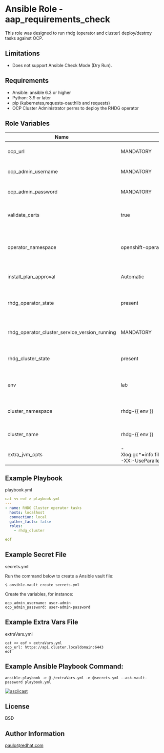 Ansible Role - aap_requirements_check
====================================

This role was designed to run rhdg (operator and cluster) deploy/destroy tasks against OCP. 

Limitations
-----------

 * Does not support Ansible Check Mode (Dry Run).

Requirements
------------

* Ansible: ansible 6.3 or higher
* Python: 3.9 or later 
* pip (kubernetes,requests-oauthlib and requests)
* OCP Cluster Administrator perms to deploy the RHDG operator

Role Variables
--------------

| Name                                           | Default value                                           |                                                               |
|------------------------------------------------|---------------------------------------------------------|---------------------------------------------------------------|
| ocp_url                                        | MANDATORY                                               | Specify OCP cluster url                                       |
| ocp_admin_username                             | MANDATORY                                               | Specify OCP username                                          |
| ocp_admin_password                             | MANDATORY                                               | Specify OCP password                                          |
| validate_certs                                 | true                                                    | Specify if OCP has a valid certificate                        |
| operator_namespace                             | openshift-operators                                     | Specify the default operator namespace on the cluster         |
| install_plan_approval                          | Automatic                                               | Specify the install plan to use                               |
| rhdg_operator_state                            | present                                                 | Specify if rhdg operator is present or absent                 |
| rhdg_operator_cluster_service_version_running  | MANDATORY                                               | Mandatory when removing operator                              |
| rhdg_cluster_state                             | present                                                 | Specify if rhdg cluster is present or absent                  |
| env                                            | lab                                                     | Specify environment to deploy rhdg cluster                    |
| cluster_namespace                              | rhdg-{{ env }}                                          | Specify the namespace to deploy rhdg cluster                  |
| cluster_name                                   | rhdg-{{ env }}                                          | Specify cluster name                                          |
| extra_jvm_opts                                 | -Xlog:gc*=info:file=/tmp/gc.log:time,level,tags,uptimemillis:filecount=10,filesize=1m -XX:-UseParallelOldGC -XX:+UseG1GC -XX:MaxGCPauseMillis=400"                                                                                  | Define jvm opts                                               |

Example Playbook
----------------

playbook.yml

```yaml
cat << eof > playbook.yml
---
- name: RHDG Cluster operator tasks
  hosts: localhost
  connection: local
  gather_facts: false
  roles:
    - rhdg_cluster

eof
```

Example Secret File
-------------------

secrets.yml

Run the command below to create a Ansible vault file:

```command
$ ansible-vault create secrets.yml
```
Create the variables, for instance:

```command
ocp_admin_username: user-admin
ocp_admin_password: user-admin-password
```

Example Extra Vars File
-----------------------

extraVars.yml

```command
cat << eof > extraVars.yml
ocp_url: https://api.cluster.localdomain:6443
eof
```

Example Ansible Playbook Command:
---------------------------------

```command
ansible-playbook -e @./extraVars.yml -e @secrets.yml --ask-vault-password playbook.yml
```

[![asciicast](https://asciinema.org/a/dmhZ2msxMD0ZyVpzjLJtpSoO8.svg)](https://asciinema.org/a/dmhZ2msxMD0ZyVpzjLJtpSoO8)

License
-------

BSD

Author Information
------------------

paulo@redhat.com
